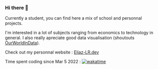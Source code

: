 ### Hi there 👋 
Currently a student, you can find here a mix of school and personnal projects.

I'm interested in a lot of subjects ranging from economics to technology in general. I also really apreciate good data visualisation (shoutouts [OurWorldInData](https://ourworldindata.org/)).

Check out my personnal website : [Eliaz-LR.dev](https://eliaz-lr.dev/)

Time spent coding since Mar 5 2022 : [![wakatime](https://wakatime.com/badge/user/daf0cfff-7431-487e-b036-5476747df82f.svg)](https://wakatime.com/@daf0cfff-7431-487e-b036-5476747df82f)
